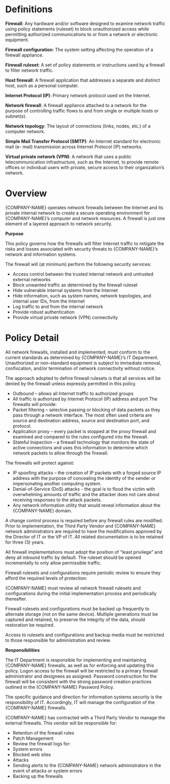 # **Definitions**

**Firewall**: Any hardware and/or software designed to examine network traffic using policy statements (ruleset) to block unauthorized access while permitting authorized communications to or from a network or electronic equipment.

**Firewall configuration**: The system setting affecting the operation of a firewall appliance.

**Firewall ruleset**: A set of policy statements or instructions used by a firewall to filter network traffic.

**Host firewall**: A firewall application that addresses a separate and distinct host, such as a personal computer.

**Internet Protocol (IP)**: Primary network protocol used on the Internet.

**Network firewall**: A firewall appliance attached to a network for the purpose of controlling traffic flows to and from single or multiple hosts or subnet(s).

**Network topology**: The layout of connections (links, nodes, etc.) of a computer network.

**Simple Mail Transfer Protocol (SMTP)**: An Internet standard for electronic mail (e- mail) transmission across Internet Protocol (IP) networks.

**Virtual private network (VPN)**: A network that uses a public telecommunication infrastructure, such as the Internet, to provide remote offices or individual users with private, secure access to their organization’s network.

# **Overview**

{COMPANY-NAME} operates network firewalls between the Internet and its private internal network to create a secure operating environment for {COMPANY-NAME}’s computer and network resources. A firewall is just one element of a layered approach to network security.

**Purpose**

This policy governs how the firewalls will filter Internet traffic to mitigate the risks and losses associated with security threats to {COMPANY-NAME}’s network and information systems.

The firewall will (at minimum) perform the following security services:

- Access control between the trusted internal network and untrusted external networks
- Block unwanted traffic as determined by the firewall ruleset
- Hide vulnerable internal systems from the Internet
- Hide information, such as system names, network topologies, and internal user IDs, from the Internet
- Log traffic to and from the internal network
- Provide robust authentication
- Provide virtual private network (VPN) connectivity

# **Policy Detail**

All network firewalls, installed and implemented, must conform to the current standards as determined by {COMPANY-NAME}’s IT Department. Unauthorized or non-standard equipment is subject to immediate removal, confiscation, and/or termination of network connectivity without notice.

The approach adopted to define firewall rulesets is that all services will be denied by the firewall unless expressly permitted in this policy.

- Outbound – allows all Internet traffic to authorized groups
- All traffic is authorized by Internet Protocol (IP) address and port The firewalls will provide:
- Packet filtering – selective passing or blocking of data packets as they pass through a network interface. The most often used criteria are source and destination address, source and destination port, and protocol.
- Application proxy – every packet is stopped at the proxy firewall and examined and compared to the rules configured into the firewall.
- Stateful Inspection – a firewall technology that monitors the state of active connections and uses this information to determine which network packets to allow through the firewall.

The firewalls will protect against:

- IP spoofing attacks – the creation of IP packets with a forged source IP address with the purpose of concealing the identity of the sender or impersonating another computing system.
- Denial-of-Service (DoS) attacks - the goal is to flood the victim with overwhelming amounts of traffic and the attacker does not care about receiving responses to the attack packets.
- Any network information utility that would reveal information about the {COMPANY-NAME} domain.

A change control process is required before any firewall rules are modified. Prior to implementation, the Third Party Vendor and {COMPANY-NAME} network administrators are required to have the modifications approved by the Director of IT or the VP of IT. All related documentation is to be retained for three (3) years.

All firewall implementations must adopt the position of “least privilege” and deny all inbound traffic by default. The ruleset should be opened incrementally to only allow permissible traffic.

Firewall rulesets and configurations require periodic review to ensure they afford the required levels of protection:

{COMPANY-NAME} must review all network firewall rulesets and configurations during the initial implementation process and periodically thereafter.

Firewall rulesets and configurations must be backed up frequently to alternate storage (not on the same device). Multiple generations must be captured and retained, to preserve the integrity of the data, should restoration be required.

Access to rulesets and configurations and backup media must be restricted to those responsible for administration and review.

**Responsibilities**

The IT Department is responsible for implementing and maintaining {COMPANY-NAME} firewalls, as well as for enforcing and updating this policy. Logon access to the firewall will be restricted to a primary firewall administrator and designees as assigned. Password construction for the firewall will be consistent with the strong password creation practices outlined in the {COMPANY-NAME} Password Policy.

The specific guidance and direction for information systems security is the responsibility of IT. Accordingly, IT will manage the configuration of the {COMPANY-NAME} firewalls.

{COMPANY-NAME} has contracted with a Third Party Vendor to manage the external firewalls. This vendor will be responsible for:

- Retention of the firewall rules
- Patch Management
- Review the firewall logs for:
- System errors
- Blocked web sites
- Attacks
- Sending alerts to the {COMPANY-NAME} network administrators in the event of attacks or system errors
- Backing up the firewalls